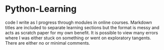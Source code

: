 # Python-Learning
code I write as I progress through modules in online courses. Markdown titles are included to separate learning sections but the format is messy and acts as scratch paper for my own benefit. It is possible to view many errors where I was either stuck on something or went on exploratory tangents. There are either no or minimal comments. 
